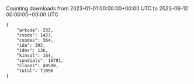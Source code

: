 
Counting downloads from 2023-01-01 00:00:00+00:00 UTC to 2023-06-12 00:00:00+00:00 UTC

```
{
    "arkode": 333,
    "cvode": 1427,
    "cvodes": 364,
    "ida": 303,
    "idas": 136,
    "kinsol": 164,
    "sundials": 18781,
    "clones": 49588,
    "total": 71096
}
```
